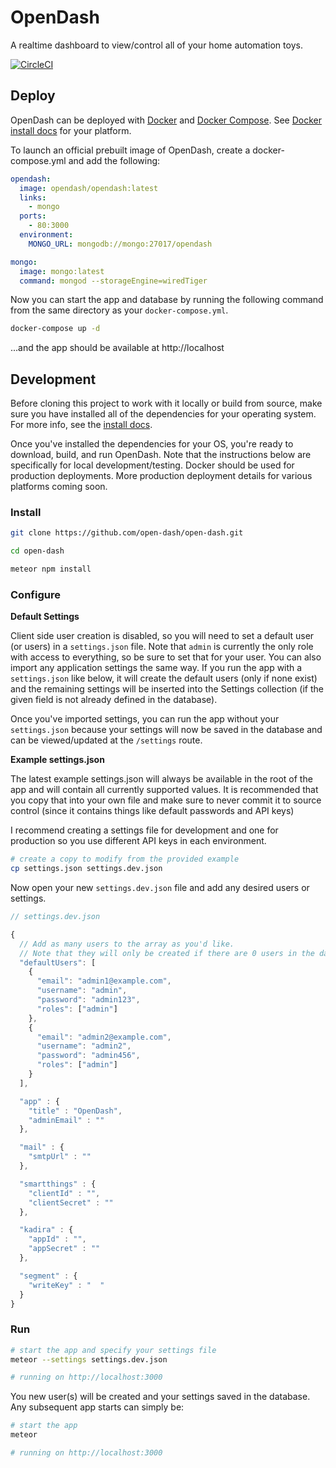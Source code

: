 # OpenDash

A realtime dashboard to view/control all of your home automation toys.

[![CircleCI](https://circleci.com/gh/open-dash/open-dash.svg?style=svg)](https://circleci.com/gh/open-dash/open-dash)

## Deploy

OpenDash can be deployed with [Docker](https://docker.com) and [Docker Compose](https://docs.docker.com/compose/overview/). See [Docker install docs](https://docs.docker.com/engine/installation/) for your platform.

To launch an official prebuilt image of OpenDash, create a docker-compose.yml and add the following:

```yaml
opendash:
  image: opendash/opendash:latest
  links:
    - mongo
  ports:
    - 80:3000
  environment:
    MONGO_URL: mongodb://mongo:27017/opendash

mongo:
  image: mongo:latest
  command: mongod --storageEngine=wiredTiger
```

Now you can start the app and database by running the following command from the same directory as your `docker-compose.yml`.

```sh
docker-compose up -d
```

...and the app should be available at http://localhost

## Development

Before cloning this project to work with it locally or build from source, make sure you have installed all of the dependencies for your operating system. For more info, see the [install docs](docs/installation.md).

Once you've installed the dependencies for your OS, you're ready to download, build, and run OpenDash. Note that the instructions below are specifically for local development/testing. Docker should be used for production deployments. More production deployment details for various platforms coming soon.

### Install

```sh
git clone https://github.com/open-dash/open-dash.git

cd open-dash

meteor npm install
```

### Configure

**Default Settings**

Client side user creation is disabled, so you will need to set a default user (or users) in a `settings.json` file.  Note that `admin` is currently the only role with access to everything, so be sure to set that for your user. You can also import any application settings the same way.  If you run the app with a `settings.json` like below, it will create the default users (only if none exist) and the remaining settings will be inserted into the Settings collection (if the given field is not already defined in the database).

Once you've imported settings, you can run the app without your `settings.json` because your settings will now be saved in the database and can be viewed/updated at the `/settings` route.

**Example settings.json**

The latest example settings.json will always be available in the root of the app and will contain all currently supported values. It is recommended that you copy that into your own file and make sure to never commit it to source control (since it contains things like default passwords and API keys)

I recommend creating a settings file for development and one for production so you use different API keys in each environment.

```sh
# create a copy to modify from the provided example
cp settings.json settings.dev.json
```

Now open your new `settings.dev.json` file and add any desired users or settings.

```js
// settings.dev.json

{
  // Add as many users to the array as you'd like.
  // Note that they will only be created if there are 0 users in the database.
  "defaultUsers": [
    {
      "email": "admin1@example.com",
      "username": "admin",
      "password": "admin123",
      "roles": ["admin"]
    },
    {
      "email": "admin2@example.com",
      "username": "admin2",
      "password": "admin456",
      "roles": ["admin"]
    }
  ],

  "app" : {
    "title" : "OpenDash",
    "adminEmail" : ""
  },

  "mail" : {
    "smtpUrl" : ""
  },

  "smartthings" : {
    "clientId" : "",
    "clientSecret" : ""
  },

  "kadira" : {
    "appId" : "",
    "appSecret" : ""
  },

  "segment" : {
    "writeKey" : "  "
  }
}
```

### Run

```sh
# start the app and specify your settings file
meteor --settings settings.dev.json

# running on http://localhost:3000
```

You new user(s) will be created and your settings saved in the database. Any subsequent app starts can simply be:

```sh
# start the app
meteor

# running on http://localhost:3000
```
